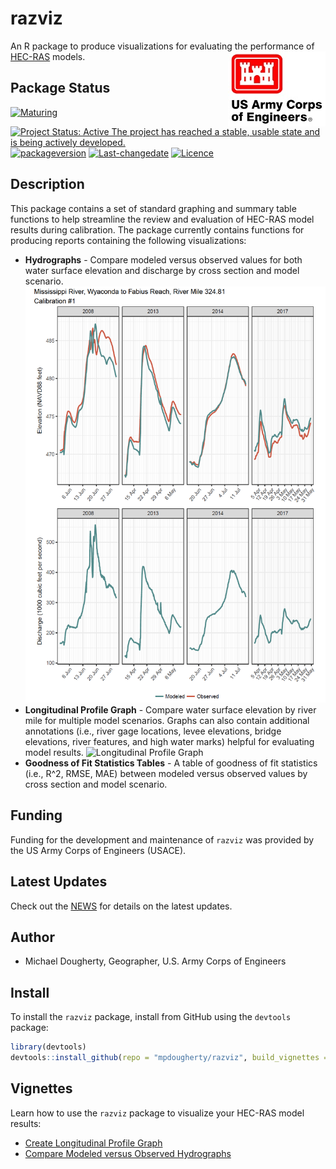 
<!-- README.md is generated from README.Rmd. Please edit that file -->

# razviz

An R package to produce visualizations for evaluating the performance of
[HEC-RAS](https://www.hec.usace.army.mil/software/hec-ras) models.
<img src="man/figures/HDQLO-03_h120.jpg" align="right" />

## Package Status

[![Maturing](https://img.shields.io/badge/lifecycle-maturing-blue.svg)](https://www.tidyverse.org/lifecycle)
[![Project Status: Active The project has reached a stable, usable state
and is being actively
developed.](https://www.repostatus.org/badges/latest/active.svg)](https://www.repostatus.org/#active)
[![packageversion](https://img.shields.io/badge/Package%20version-0.0.2-orange.svg?style=flat-square)](commits/master)
[![Last-changedate](https://img.shields.io/badge/last%20change-2020--06--26-yellowgreen.svg)](/commits/master)
[![Licence](https://img.shields.io/badge/licence-CC0-blue.svg)](http://choosealicense.com/licenses/cc0-1.0/)

## Description

This package contains a set of standard graphing and summary table
functions to help streamline the review and evaluation of HEC-RAS model
results during calibration. The package currently contains functions for
producing reports containing the following visualizations:

  - **Hydrographs** - Compare modeled versus observed values for both
    water surface elevation and discharge by cross section and model
    scenario. ![Hydrograph](man/figures/hydrograph.png)
  - **Longitudinal Profile Graph** - Compare water surface elevation by
    river mile for multiple model scenarios. Graphs can also contain
    additional annotations (i.e., river gage locations, levee
    elevations, bridge elevations, river features, and high water marks)
    helpful for evaluating model results. ![Longitudinal Profile
    Graph](man/figures/longitudinal_profile_w_1200.png)
  - **Goodness of Fit Statistics Tables** - A table of goodness of fit
    statistics (i.e., R^2, RMSE, MAE) between modeled versus observed
    values by cross section and model scenario.

## Funding

Funding for the development and maintenance of `razviz` was provided by
the US Army Corps of Engineers (USACE). <!--add program names here -->

## Latest Updates

Check out the [NEWS](NEWS.md) for details on the latest updates.

## Author

  - Michael Dougherty, Geographer, U.S. Army Corps of Engineers

## Install

To install the `razviz` package, install from GitHub using the
`devtools` package:

``` r
library(devtools)
devtools::install_github(repo = "mpdougherty/razviz", build_vignettes = TRUE)
```

## Vignettes

Learn how to use the `razviz` package to visualize your HEC-RAS model
results:

  - [Create Longitudinal Profile Graph](doc/longitudinal_profile.html)
  - [Compare Modeled versus Observed Hydrographs](doc/hydrographs.html)
